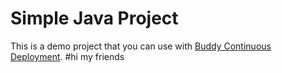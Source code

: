 # Simple Java Project
This is a demo project that you can use with [Buddy Continuous Deployment](https://buddy.works).
#hi my friends 
